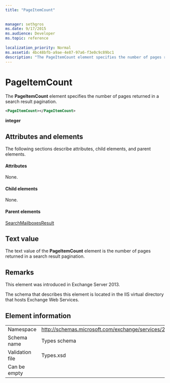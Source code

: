 ```yaml
---
title: "PageItemCount"
 
 
manager: sethgros
ms.date: 9/17/2015
ms.audience: Developer
ms.topic: reference
 
localization_priority: Normal
ms.assetid: 4bc48bfb-a9ae-4e87-97a6-f3e0c9c89bc1
description: "The PageItemCount element specifies the number of pages returned in a search result pagination."
---
```


# PageItemCount

The **PageItemCount** element specifies the number of pages returned in a search result pagination. 
  
```XML
<PageItemCount></PageItemCount>
```

 **integer**
## Attributes and elements

The following sections describe attributes, child elements, and parent elements.
  
#### Attributes

None.
  
#### Child elements

None.
  
#### Parent elements

[SearchMailboxesResult](searchmailboxesresult.md)
  
## Text value

The text value of the **PageItemCount** element is the number of pages returned in a search result pagination. 
  
## Remarks

This element was introduced in Exchange Server 2013.
  
The schema that describes this element is located in the IIS virtual directory that hosts Exchange Web Services.
  
## Element information

|||
|:-----|:-----|
|Namespace  <br/> |http://schemas.microsoft.com/exchange/services/2006/types  <br/> |
|Schema name  <br/> |Types schema  <br/> |
|Validation file  <br/> |Types.xsd  <br/> |
|Can be empty  <br/> ||
   

